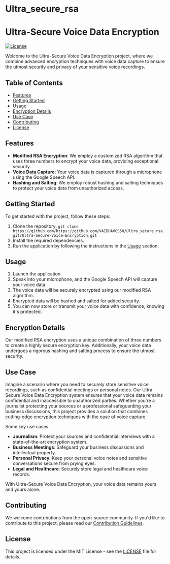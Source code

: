 # Ultra_secure_rsa
# Ultra-Secure Voice Data Encryption

[![License](https://img.shields.io/badge/license-MIT-blue.svg)](LICENSE)

Welcome to the Ultra-Secure Voice Data Encryption project, where we combine advanced encryption techniques with voice data capture to ensure the utmost security and privacy of your sensitive voice recordings.

## Table of Contents

- [Features](#features)
- [Getting Started](#getting-started)
- [Usage](#usage)
- [Encryption Details](#encryption-details)
- [Use Case](#use-case)
- [Contributing](#contributing)
- [License](#license)

## Features

- **Modified RSA Encryption**: We employ a customized RSA algorithm that uses three numbers to encrypt your voice data, providing exceptional security.
- **Voice Data Capture**: Your voice data is captured through a microphone using the Google Speech API.
- **Hashing and Salting**: We employ robust hashing and salting techniques to protect your voice data from unauthorized access.

## Getting Started

To get started with the project, follow these steps:

1. Clone the repository: `git clone https://github.com/https://github.com/VAIBHAVCS50/Ultra_secure_rsa.git/Ultra-Secure-Voice-Encryption.git`
2. Install the required dependencies.
3. Run the application by following the instructions in the [Usage](#usage) section.

## Usage

1. Launch the application.
2. Speak into your microphone, and the Google Speech API will capture your voice data.
3. The voice data will be securely encrypted using our modified RSA algorithm.
4. Encrypted data will be hashed and salted for added security.
5. You can now store or transmit your voice data with confidence, knowing it's protected.

## Encryption Details

Our modified RSA encryption uses a unique combination of three numbers to create a highly secure encryption key. Additionally, your voice data undergoes a rigorous hashing and salting process to ensure the utmost security.

## Use Case

Imagine a scenario where you need to securely store sensitive voice recordings, such as confidential meetings or personal notes. Our Ultra-Secure Voice Data Encryption system ensures that your voice data remains confidential and inaccessible to unauthorized parties. Whether you're a journalist protecting your sources or a professional safeguarding your business discussions, this project provides a solution that combines cutting-edge encryption techniques with the ease of voice capture.

Some key use cases:

- **Journalism**: Protect your sources and confidential interviews with a state-of-the-art encryption system.
- **Business Meetings**: Safeguard your business discussions and intellectual property.
- **Personal Privacy**: Keep your personal voice notes and sensitive conversations secure from prying eyes.
- **Legal and Healthcare**: Securely store legal and healthcare voice records.

With Ultra-Secure Voice Data Encryption, your voice data remains yours and yours alone.

## Contributing

We welcome contributions from the open-source community. If you'd like to contribute to this project, please read our [Contribution Guidelines](CONTRIBUTING.md).

## License

This project is licensed under the MIT License - see the [LICENSE](LICENSE) file for details.
